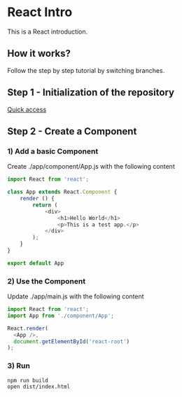 # React Intro
This is a React introduction.

## How it works?
Follow the step by step tutorial by switching branches.

## Step 1 - Initialization of the repository
[Quick access](https://github.com/bchelli/react-intro/tree/step-1)

## Step 2 - Create a Component
### 1) Add a basic Component
Create ./app/component/App.js with the following content
```javascript
import React from 'react';

class App extends React.Component {
    render () {
        return (
            <div>
                <h1>Hello World</h1>
                <p>This is a test app.</p>
            </div>
        );
    }
}

export default App
```

### 2) Use the Component
Update ./app/main.js with the following content
```javascript
import React from 'react';
import App from './component/App';

React.render(
  <App />,
  document.getElementById('react-root')
);
```

### 3) Run
```bash
npm run build
open dist/index.html
```
